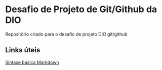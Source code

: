 # Desafio de Projeto de Git/Github da DIO
Repositório criado para o desafio de projeto DIO git/github

## Links úteis
[Sintaxe básica Markdown](https://www.markdownguide.org/basic-syntax/)
